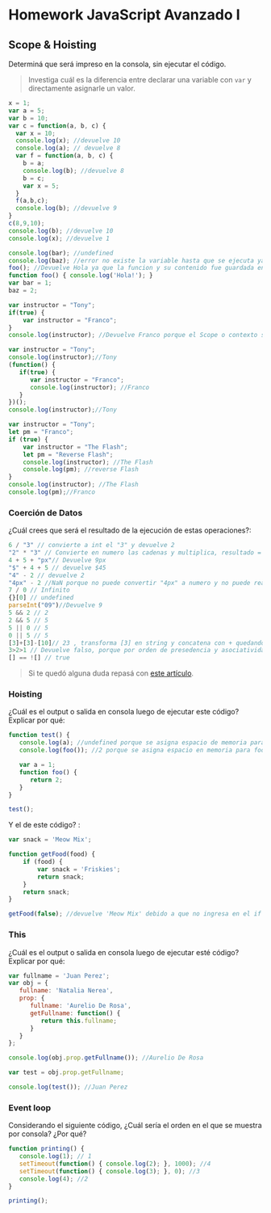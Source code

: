 
# Homework JavaScript Avanzado I

## Scope & Hoisting

Determiná que será impreso en la consola, sin ejecutar el código.

> Investiga cuál es la diferencia entre declarar una variable con `var` y directamente asignarle un valor.

```javascript
x = 1; 
var a = 5; 
var b = 10; 
var c = function(a, b, c) {
  var x = 10;
  console.log(x); //devuelve 10
  console.log(a); // devuelve 8
  var f = function(a, b, c) {
    b = a;
    console.log(b); //devuelve 8
    b = c; 
    var x = 5;
  }
  f(a,b,c);
  console.log(b); //devuelve 9
}
c(8,9,10);
console.log(b); //devuelve 10
console.log(x); //devuelve 1
```

```javascript
console.log(bar); //undefined
console.log(baz); //error no existe la variable hasta que se ejecuta ya que no se declara con var
foo(); //Devuelve Hola ya que la funcion y su contenido fue guardada en el Hoisting
function foo() { console.log('Hola!'); }
var bar = 1;
baz = 2;
```

```javascript
var instructor = "Tony"; 
if(true) {
    var instructor = "Franco";
}
console.log(instructor); //Devuelve Franco porque el Scope o contexto se crea con una funcion u objeto
```

```javascript
var instructor = "Tony";
console.log(instructor);//Tony
(function() {
   if(true) {
      var instructor = "Franco";
      console.log(instructor); //Franco
   }
})();
console.log(instructor);//Tony
```

```javascript
var instructor = "Tony";
let pm = "Franco";
if (true) {
    var instructor = "The Flash";
    let pm = "Reverse Flash";
    console.log(instructor); //The Flash
    console.log(pm); //reverse Flash
}
console.log(instructor); //The Flash
console.log(pm);//Franco
```
### Coerción de Datos

¿Cuál crees que será el resultado de la ejecución de estas operaciones?:

```javascript
6 / "3" // convierte a int el "3" y devuelve 2
"2" * "3" // Convierte en numero las cadenas y multiplica, resultado = 6
4 + 5 + "px"// Devuelve 9px
"$" + 4 + 5 // devuelve $45
"4" - 2 // devuelve 2
"4px" - 2 //NaN porque no puede convertir "4px" a numero y no puede realizar otra operacion que sea resta
7 / 0 // Infinito
{}[0] // undefined
parseInt("09")//Devuelve 9
5 && 2 // 2
2 && 5 // 5
5 || 0 // 5
0 || 5 // 5
[3]+[3]-[10]// 23 , transforma [3] en string y concatena con + quedando '33', luego realiza lo mismo con [10] pero lo convierte en int al realizar la resta y tambien a '33' lo convierte en int
3>2>1 // Devuelve falso, porque por orden de presedencia y asociatividad empieza por 3>2 que es true, luego hace true>1 que seria 1>1 entonces es falso
[] == ![] // true
```

> Si te quedó alguna duda repasá con [este artículo](http://javascript.info/tutorial/object-conversion).


### Hoisting

¿Cuál es el output o salida en consola luego de ejecutar este código? Explicar por qué:

```javascript
function test() {
   console.log(a); //undefined porque se asigna espacio de memoria para a pero no se asigna en la fase de lecturia y memoria.
   console.log(foo()); //2 porque se asigna espacio en memoria para foo y su contenido, es por eso que al llamarlo antes puede ejecutarse.

   var a = 1;
   function foo() {
      return 2;
   }
}

test();
```

Y el de este código? :

```javascript
var snack = 'Meow Mix';

function getFood(food) {
    if (food) {
        var snack = 'Friskies';
        return snack;
    }
    return snack;
}

getFood(false); //devuelve 'Meow Mix' debido a que no ingresa en el if al ser falsa la condicion y devuelve la variable global snack
```


### This

¿Cuál es el output o salida en consola luego de ejecutar esté código? Explicar por qué:

```javascript
var fullname = 'Juan Perez';
var obj = {
   fullname: 'Natalia Nerea',
   prop: {
      fullname: 'Aurelio De Rosa',
      getFullname: function() {
         return this.fullname;
      }
   }
};

console.log(obj.prop.getFullname()); //Aurelio De Rosa

var test = obj.prop.getFullname;

console.log(test()); //Juan Perez
```

### Event loop

Considerando el siguiente código, ¿Cuál sería el orden en el que se muestra por consola? ¿Por qué?

```javascript
function printing() {
   console.log(1); // 1 
   setTimeout(function() { console.log(2); }, 1000); //4
   setTimeout(function() { console.log(3); }, 0); //3
   console.log(4); //2
}

printing();
```
